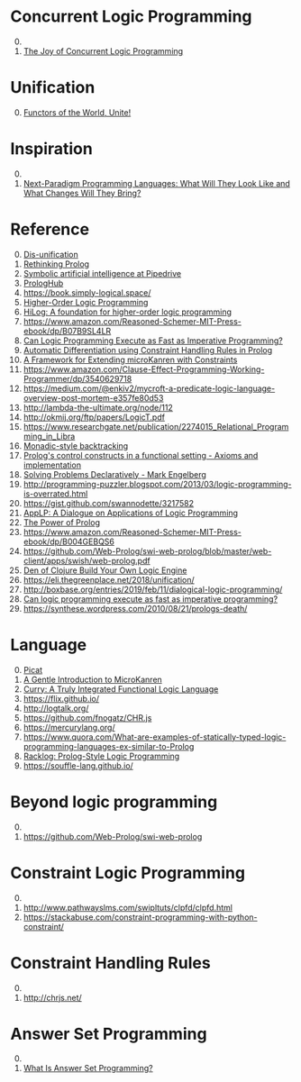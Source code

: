 # Concurrent Logic Programming

0. []()
0. [The Joy of Concurrent Logic Programming](http://www.call-with-current-continuation.org/articles/the-joy-of-concurrent-logic-programming.txt)

# Unification

0. [Functors of the World, Unite!](https://www.youtube.com/watch?v=8k7YH9st_8U)

# Inspiration

0. []()
0. [Next-Paradigm Programming Languages: What Will They Look Like and What Changes Will They Bring?](https://arxiv.org/abs/1905.00402)

# Reference

0. [Dis-unification](https://en.wikipedia.org/wiki/Dis-unification_(computer_science))
0. [Rethinking Prolog](https://okmij.org/ftp/kakuritu/rethinking.pdf)
0. [Symbolic artificial intelligence at Pipedrive](https://medium.com/pipedrive-engineering/symbolic-artificial-intelligence-at-pipedrive-a9bd36d06b9e)
0. [PrologHub](https://prologhub.com/)
0. https://book.simply-logical.space/
0. [Higher-Order Logic Programming](https://www.lix.polytechnique.fr/~dale/papers/Handbook_Logic_AI_LP.pdf)
0. [HiLog: A foundation for higher-order logic programming](http://www.sciencedirect.com/science/article/pii/074310669390039J)
0. https://www.amazon.com/Reasoned-Schemer-MIT-Press-ebook/dp/B07B9SL4LR
0. [Can Logic Programming Execute as Fast as Imperative Programming?](https://www2.eecs.berkeley.edu/Pubs/TechRpts/1990/CSD-90-600.pdf)
0. [Automatic Differentiation using Constraint Handling Rules in Prolog](https://arxiv.org/abs/1706.00231)
0. [A Framework for Extending microKanren with Constraints](https://arxiv.org/pdf/1701.00633.pdf)
0. https://www.amazon.com/Clause-Effect-Programming-Working-Programmer/dp/3540629718
0. https://medium.com/@enkiv2/mycroft-a-predicate-logic-language-overview-post-mortem-e357fe80d53
0. http://lambda-the-ultimate.org/node/112
0. http://okmij.org/ftp/papers/LogicT.pdf
0. https://www.researchgate.net/publication/2274015_Relational_Programming_in_Libra
0. [Monadic-style backtracking](http://www.cs.ox.ac.uk/ralf.hinze/publications/index.html)
0. [Prolog's control constructs in a functional setting - Axioms and implementation](http://www.cs.ox.ac.uk/ralf.hinze/publications/index.html)
0. [Solving Problems Declaratively - Mark Engelberg](https://www.youtube.com/watch?v=TA9DBG8x-ys)
0. http://programming-puzzler.blogspot.com/2013/03/logic-programming-is-overrated.html
0. https://gist.github.com/swannodette/3217582
0. [AppLP: A Dialogue on Applications of Logic Programming](https://arxiv.org/pdf/1704.02375.pdf)
0. [The Power of Prolog](https://www.metalevel.at/prolog)
0. https://www.amazon.com/Reasoned-Schemer-MIT-Press-ebook/dp/B004GEBQS6
0. https://github.com/Web-Prolog/swi-web-prolog/blob/master/web-client/apps/swish/web-prolog.pdf
0. [Den of Clojure Build Your Own Logic Engine](https://www.youtube.com/watch?v=y1bVJOAfhKY)
0. https://eli.thegreenplace.net/2018/unification/
0. http://boxbase.org/entries/2019/feb/11/dialogical-logic-programming/
0. [Can logic programming execute as fast as imperative programming?](https://dl.acm.org/citation.cfm?id=128589)
0. https://synthese.wordpress.com/2010/08/21/prologs-death/

# Language

0. [Picat](http://picat-lang.org/)
0. [A Gentle Introduction to MicroKanren](https://erik-j.de/microkanren/)
0. [Curry: A Truly Integrated Functional Logic Language](https://www-ps.informatik.uni-kiel.de/currywiki/)
0. https://flix.github.io/
0. http://logtalk.org/
0. https://github.com/fnogatz/CHR.js
0. https://mercurylang.org/
0. https://www.quora.com/What-are-examples-of-statically-typed-logic-programming-languages-ex-similar-to-Prolog
0. [Racklog: Prolog-Style Logic Programming](https://plt.eecs.northwestern.edu/snapshots/current/pdf-doc/racklog.pdf)
0. https://souffle-lang.github.io/

# Beyond logic programming

0. []()
0. https://github.com/Web-Prolog/swi-web-prolog

# Constraint Logic Programming

0. []()
0. http://www.pathwayslms.com/swipltuts/clpfd/clpfd.html
0. https://stackabuse.com/constraint-programming-with-python-constraint/

# Constraint Handling Rules

0. []()
0. http://chrjs.net/

# Answer Set Programming

0. []()
0. [What Is Answer Set Programming?](https://www.cs.utexas.edu/users/vl/papers/wiasp.pdf)

